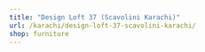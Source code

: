 ```yaml
---
title: "Design Loft 37 (Scavolini Karachi)"
url: /karachi/design-loft-37-scavolini-karachi/
shop: furniture
---
```

